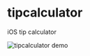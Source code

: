# tipcalculator
iOS tip calculator

![tipcalculator demo](https://raw.githubusercontent.com/danapczynski/super-tip-calc/master/tip-calc-demo.gif)
